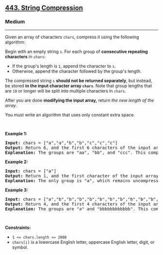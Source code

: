 <h2><a href="https://leetcode.com/problems/string-compression/">443. String Compression</a></h2><h3>Medium</h3><hr><div><p>Given an array of characters <code style="">chars</code>, compress it using the following algorithm:</p>

<p>Begin with an empty string <code style="">s</code>. For each group of <strong>consecutive repeating characters</strong> in <code style="">chars</code>:</p>

<ul>
	<li>If the group's length is <code style="">1</code>, append the character to <code style="">s</code>.</li>
	<li>Otherwise, append the character followed by the group's length.</li>
</ul>

<p>The compressed string <code style="">s</code> <strong>should not be returned separately</strong>, but instead, be stored <strong>in the input character array <code style="">chars</code></strong>. Note that group lengths that are <code style="">10</code> or longer will be split into multiple characters in <code style="">chars</code>.</p>

<p>After you are done <strong>modifying the input array,</strong> return <em>the new length of the array</em>.</p>

<p>You must write an algorithm that uses only constant extra space.</p>

<p>&nbsp;</p>
<p><strong>Example 1:</strong></p>

<pre style=""><strong>Input:</strong> chars = ["a","a","b","b","c","c","c"]
<strong>Output:</strong> Return 6, and the first 6 characters of the input array should be: ["a","2","b","2","c","3"]
<strong>Explanation:</strong> The groups are "aa", "bb", and "ccc". This compresses to "a2b2c3".
</pre>

<p><strong>Example 2:</strong></p>

<pre style=""><strong>Input:</strong> chars = ["a"]
<strong>Output:</strong> Return 1, and the first character of the input array should be: ["a"]
<strong>Explanation:</strong> The only group is "a", which remains uncompressed since it's a single character.
</pre>

<p><strong>Example 3:</strong></p>

<pre style=""><strong>Input:</strong> chars = ["a","b","b","b","b","b","b","b","b","b","b","b","b"]
<strong>Output:</strong> Return 4, and the first 4 characters of the input array should be: ["a","b","1","2"].
<strong>Explanation:</strong> The groups are "a" and "bbbbbbbbbbbb". This compresses to "ab12".</pre>

<p>&nbsp;</p>
<p><strong>Constraints:</strong></p>

<ul>
	<li><code style="">1 &lt;= chars.length &lt;= 2000</code></li>
	<li><code style="">chars[i]</code> is a lowercase English letter, uppercase English letter, digit, or symbol.</li>
</ul>
</div>